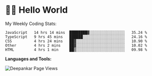 # 👋🏽 Hello World 

<!--![Deepankar's github stats](https://github-readme-stats.vercel.app/api?username=Deep-Codes&count_private=true&show_icons=true&theme=radical)-->
My Weekly Coding Stats:

<!--START_SECTION:waka-->
```text
JavaScript   14 hrs 14 mins  ████████▓░░░░░░░░░░░░░░░░   35.24 % 
TypeScript   9 hrs 45 mins   ██████░░░░░░░░░░░░░░░░░░░   24.16 % 
CSS          4 hrs 24 mins   ██▓░░░░░░░░░░░░░░░░░░░░░░   10.90 % 
Other        4 hrs 2 mins    ██▓░░░░░░░░░░░░░░░░░░░░░░   10.02 % 
HTML         4 hrs 1 min     ██▒░░░░░░░░░░░░░░░░░░░░░░   09.98 % 
```
<!--END_SECTION:waka-->

**Languages and Tools:**



<p align="left"> <img src="https://komarev.com/ghpvc/?username=Deep-Codes&label=Views&color=blue&style=plastic" alt="Deepankar Page Views" /> </p>
